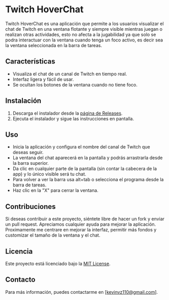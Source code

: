 # Twitch HoverChat

Twitch HoverChat es una aplicación que permite a los usuarios visualizar el chat de Twitch en una ventana flotante y siempre visible mientras juegan o realizan otras actividades,
esto no afecta a la jugabilidad ya que solo se podra interactuar con la ventana cuando tenga un foco activo, es decir sea la ventana seleccionada en la barra de tareas.

## Características

- Visualiza el chat de un canal de Twitch en tiempo real.
- Interfaz ligera y fácil de usar.
- Se ocultan los botones de la ventana cuando no tiene foco.

## Instalación

1. Descarga el instalador desde la [página de Releases](https://github.com/ELKEVINQ/twitch-hoverchat/releases).
2. Ejecuta el instalador y sigue las instrucciones en pantalla.

## Uso

- Inicia la aplicación y configura el nombre del canal de Twitch que deseas seguir.
- La ventana del chat aparecerá en la pantalla y podrás arrastrarla desde la barra superior.
- Da clic en cualquier parte de la pantalla (sin contar la cabecera de la app) y lo único visible será tu chat.
- Para volver a ver la barra usa alt+tab o selecciona el programa desde la barra de tareas.
- Haz clic en la "X" para cerrar la ventana.

## Contribuciones

Si deseas contribuir a este proyecto, siéntete libre de hacer un fork y enviar un pull request. Apreciamos cualquier ayuda para mejorar la aplicación.
Proximamente me centrare en mejorar la interfaz, permitir más fondos y customizar el tamaño de la ventana y el chat.

## Licencia

Este proyecto está licenciado bajo la [MIT License](LICENSE).

## Contacto

Para más información, puedes contactarme en [kevinvz110@gmail.com].
